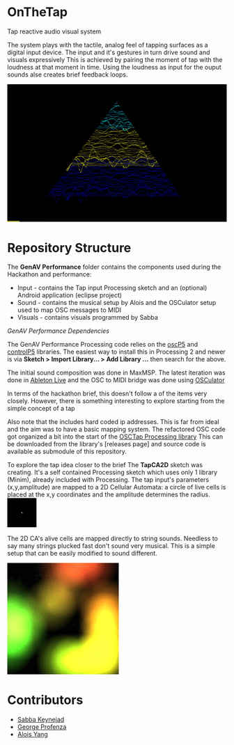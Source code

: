 OnTheTap
=========

Tap reactive audio visual system

The system plays with the tactile, analog feel of tapping surfaces as a digital input device.
The input and it's gestures in turn drive sound and visuals expressively
This is achieved by pairing the moment of tap with the loudness at that moment in time.
Using the loudness as input for the ouput sounds alse creates brief feedback loops.

![OnTheTap Visuals](https://github.com/AVUIs/OnTheTap/raw/master/assets/OnTheTap.gif)

Repository Structure
====================

The **GenAV Performance** folder contains the components used during the Hackathon and performance:
* Input - contains the Tap input Processing sketch and an (optional) Android application (eclipse project)
* Sound - contains the musical setup by Alois and the OSCulator setup used to map OSC messages to MIDI
* Visuals - contains visuals programmed by Sabba

*GenAV Performance Dependencies*

The GenAV Performance Processing code relies on the [oscP5](http://www.sojamo.de/libraries/oscP5/) and [controlP5](http://www.sojamo.de/libraries/controlP5/) libraries.
The easiest way to install this in Processing 2 and newer is via **Sketch > Import Library... > Add Library ...** then search for the above.

The initial sound composition was done in MaxMSP. The latest iteration was done in [Ableton Live](https://www.ableton.com/)
and the OSC to MIDI bridge was done using [OSCulator](http://www.osculator.net/)

In terms of the hackathon brief, this doesn't follow a of the items very closely.
However, there is something interesting to explore starting from the simple concept of a tap

Also note that the includes hard coded ip addresses. 
This is far from ideal and the aim was to have a basic mapping system.
The refactored OSC code got organized a bit into the start of the [OSCTap Processing library](https://github.com/orgicus/OSCTap)
This can be downloaded from the library's [releases page] and source code is available as submodule of this repository.

To explore the tap idea closer to the brief The **TapCA2D** sketch was creating.
It's a self contained Processing sketch which uses only 1 library (Minim), already included with Processing.
The tap input's parameters (x,y,amplitude) are mapped to a 2D Cellular Automata: a circle of live cells is placed at the x,y coordinates and the amplitude determines the radius.
![TapCA2D brush](https://raw.githubusercontent.com/AVUIs/OnTheTap/master/GenAV%20Performance/assets/tap_ca_brush.gif)

The 2D CA's alive cells are mapped directly to string sounds.
Needless to say many strings plucked fast don't sound very musical.
This is a simple setup that can be easily modified to sound different.

![TapCA2D preview](https://raw.githubusercontent.com/AVUIs/OnTheTap/master/GenAV%20Performance/assets/TapCA2D.gif)

Contributors
============

* [Sabba Keynejad](http://sabbakeynejad.co.uk)
* [George Profenza](http://lifesine.eu)
* [Alois Yang](http://aloisyang.com/)
